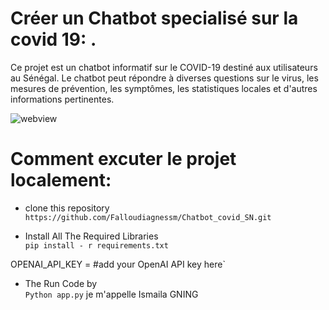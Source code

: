 # Créer un Chatbot specialisé sur la covid 19: .
Ce projet est un chatbot informatif sur le COVID-19 destiné aux utilisateurs au Sénégal. Le chatbot peut répondre à diverses questions sur le virus, les mesures de prévention, les symptômes, les statistiques locales et d'autres informations pertinentes.



![webview](https://github.com/alloudiagnessm/LLM_recipe_bot/blob/main/Sample_image/cap.PNG)

# Comment excuter le projet localement:
- clone this repository <br/>
  `https://github.com/Falloudiagnessm/Chatbot_covid_SN.git`

-  Install All The Required Libraries <br>
    `pip install - r requirements.txt`

  OPENAI_API_KEY = #add your OpenAI API key here`
-  The Run Code by<br>
  `Python app.py`
je m'appelle Ismaila GNING
 



